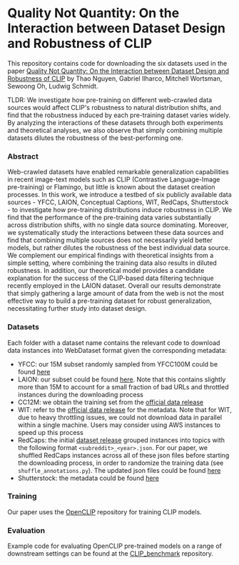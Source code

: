 # Quality Not Quantity: On the Interaction between Dataset Design and Robustness of CLIP


This repository contains code for downloading the six datasets used in the paper
[Quality Not Quantity: On the Interaction between Dataset Design and Robustness of CLIP](https://arxiv.org/abs/2208.05516) by Thao Nguyen, Gabriel Ilharco, Mitchell Wortsman, Sewoong Oh, Ludwig Schmidt.

TLDR: We investigate how pre-training on different web-crawled data sources would affect CLIP's robustness to natural distribution shifts, and find that the robustness induced by each pre-training dataset varies widely. By analyzing the interactions of these datasets through both experiments and theoretical
analyses, we also observe that simply combining multiple datasets dilutes the robustness of the best-performing one.

### Abstract
Web-crawled datasets have enabled remarkable generalization capabilities in recent image-text models such as CLIP (Contrastive Language-Image pre-training) or Flamingo, but little is known about the dataset creation processes. In this work, we introduce a testbed of six publicly available data sources - YFCC, LAION, Conceptual Captions, WIT, RedCaps, Shutterstock - to investigate how pre-training distributions induce robustness in CLIP. We find that the performance of the pre-training data varies substantially across distribution shifts, with no single data source dominating. Moreover, we systematically study the interactions between these data sources and find that combining multiple sources does not necessarily yield better models, but rather dilutes the robustness of the best individual data source. We complement our empirical findings with theoretical insights from a simple setting, where combining the training data also results in diluted robustness. In addition, our theoretical model provides a candidate explanation for the success of the CLIP-based data filtering technique recently employed in the LAION dataset. Overall our results demonstrate that simply gathering a large amount of data from the web is not the most effective way to build a pre-training dataset for robust generalization, necessitating further study into dataset design.

### Datasets
Each folder with a dataset name contains the relevant code to download data instances into WebDataset format given the corresponding metadata:

* YFCC: our 15M subset randomly sampled from YFCC100M could be found [here](https://drive.google.com/file/d/1bakfXSS5Dcbf6JtQ-sNEH-ghqYlNZxmd/view?usp=sharing)
* LAION: our subset could be found [here](https://drive.google.com/file/d/1m46cdsQLVT2YA3gUy9cnvyu6sBnyqkO4/view?usp=sharing). Note that this contains slightly more than 15M to account for a small fraction of bad URLs and throttled instances during the downloading process
* CC12M: we obtain the training set from the [official data release](https://github.com/google-research-datasets/conceptual-12m)
* WIT: refer to the [official data release](https://github.com/google-research-datasets/wit/blob/main/DATA.md) for the metadata. Note that for WIT, due to heavy throttling issues, we could not download data in parallel within a single machine. Users may consider using AWS instances to speed up this process
* RedCaps: the initial [dataset release](https://redcaps.xyz/download) grouped instances into topics with the following format `<subreddit>_<year>.json`. For our paper, we shuffled RedCaps instances across all of these json files before starting the downloading process, in order to randomize the training data (see `shuffle_annotations.py`). The updated json files could be found [here](https://drive.google.com/file/d/1Mbee_boX6Fvw2Ys-pOOWINkIppa6G68X/view?usp=sharing)
* Shutterstock: the metadata could be found [here](https://drive.google.com/file/d/1mSNAL7u8y39O_fb66f38uLRm1zUnDH9O/view?usp=sharing)

### Training
Our paper uses the [OpenCLIP](https://github.com/mlfoundations/open_clip) repository for training CLIP models.

### Evaluation
Example code for evaluating OpenCLIP pre-trained models on a range of downstream settings can be found at the [CLIP_benchmark](https://github.com/LAION-AI/CLIP_benchmark) repository.
